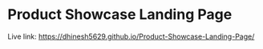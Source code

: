 # Product Showcase Landing Page
Live link: https://dhinesh5629.github.io/Product-Showcase-Landing-Page/
